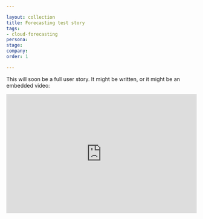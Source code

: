 ```yaml
---

layout: collection
title: Forecasting test story
tags: 
- cloud-forecasting
persona:
stage:
company:
order: 1

---
```


This will soon be a full user story. It might be written, or it might be an embedded video:

<iframe width="100%" height="315" src="https://www.youtube.com/embed/VDrcgEne6lU" title="YouTube video player" frameborder="0" allow="accelerometer;  clipboard-write; encrypted-media; gyroscope; picture-in-picture" allowfullscreen></iframe>